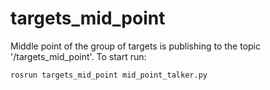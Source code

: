 # targets_mid_point

Middle point of the group of targets is publishing to the topic '/targets\_mid\_point'.
To start run:
```
rosrun targets_mid_point mid_point_talker.py
```
